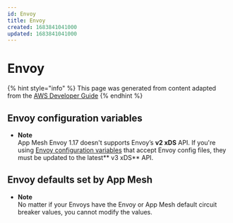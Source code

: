 ```yaml
---
id: Envoy
title: Envoy
created: 1683841041000
updated: 1683841041000
---
```

# Envoy

{% hint style="info" %}
This page was generated from content adapted from the [AWS Developer Guide](https://github.com/awsdocs/aws-app-mesh-user-guide.git)
{% endhint %}

## Envoy configuration variables

- **Note**  
App Mesh Envoy 1\.17 doesn't supports Envoy’s **v2 xDS** API\. If you're using [Envoy configuration variables](https://docs.aws.amazon.com/app-mesh/latest/userguide/envoy-config.html) that accept Envoy config files, they must be updated to the latest** v3 xDS** API\.


## Envoy defaults set by App Mesh

- **Note**  
No matter if your Envoys have the Envoy or App Mesh default circuit breaker values, you cannot modify the values\.

